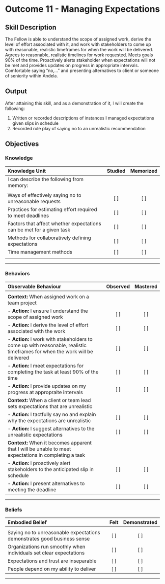 # Outcome 11 - Managing Expectations

## Skill Description

The Fellow is able to understand the scope of assigned work, derive the level of effort associated with it, and work with stakeholders to come up with reasonable, realistic timeframes for when the work will be delivered. Agrees to reasonable, realistic timelines for work requested. Meets goals 90% of the time. Proactively alerts stakeholder when expectations will not be met and provides updates on progress in appropriate intervals. Comfortable saying “no,...” and presenting alternatives to client or someone of seniority within Andela.

## Output

After attaining this skill, and as a demonstration of it, I will create the following:

1. Written or recorded descriptions of instances I managed expectations given slips in schedule
2. Recorded role play of saying no to an unrealistic recommendation

## Objectives

### Knowledge

| Knowledge Unit | Studied | Memorized |
|:---|:---:|:---:|
| I can describe the following from memory: | | | |
| | | |
| Ways of effectively saying no to unreasonable requests | [ ] | [ ] |
| Practices for estimating effort required to meet deadlines| [ ] | [ ] |
| Factors that affect whether expectations can be met for a given task | [ ] | [ ] |
| Methods for collaboratively defining expectations | [ ] | [ ] |
| Time management methods | [ ] | [ ] |
| | | |
---

### Behaviors

| Observable Behaviour | Observed | Mastered |
|:---|:---:|:---:|
| | | |
| **Context:** When assigned work on a team project |  |  |
| - **Action:** I ensure I understand the scope of assigned work | [ ] | [ ] |
| - **Action:** I derive the level of effort associated with the work | [ ] | [ ] |
| - **Action:** I work with stakeholders to come up with reasonable, realistic timeframes for when the work will be delivered | [ ] | [ ] |
| - **Action:** I meet expectations for completing the task at least 90% of the time | [ ] | [ ] |
| - **Action:** I provide updates on my progress at appropraite intervals | [ ] | [ ] |
| **Context:** When a client or team lead sets expectations that are unrealistic |  |  |
| - **Action:** I tactfully say no and explain why the expectations are unrealistic | [ ] | [ ] |
| - **Action:** I suggest alternatives to the unrealistic expectations | [ ] | [ ] |
| **Context:** When it becomes apparent that I will be unable to meet expectations in completing a  task |  |  |
| - **Action:** I proactively alert stakeholders to the anticipated slip in schedule | [ ] | [ ] |
| - **Action:** I present alternatives to meeting the deadline | [ ] | [ ] |

---

### Beliefs

| Embodied Belief | Felt | Demonstrated |
|:---|:---:|:---:|
| | | |
| Saying no to unreasonable expectations demonstrates good business sense | [ ] | [ ] |
| Organizations run smoothly when individuals set clear expectations | [ ] | [ ] |
| Expectations and trust are inseparable | [ ] | [ ] |
| People depend on my ability to deliver | [ ] | [ ] |
---